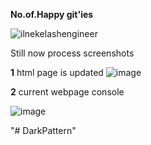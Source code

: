 **No.of.Happy git'ies**
<p align="left"> <img src="https://komarev.com/ghpvc/?username=ilnekelashengineer&label=Profile%20views&color=0e75b6&style=flat" alt="ilnekelashengineer" /> </p>

Still now process screenshots

**1** html page is updated
![image](https://github.com/ILNEKELASHENGINEER/Dark_Pattern/assets/93472619/5bcc1ccb-52ff-4fb9-808b-0dd684d45cec)




**2** current webpage console

![image](https://github.com/ILNEKELASHENGINEER/Dark_Pattern/assets/93472619/5c96e49f-aa2c-4d2a-97e6-394328322e59)

"# DarkPattern" 
